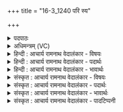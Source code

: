 +++
title = "16-3_1240 परि स्य"

+++
<details><summary>पदपाठः</summary>

प꣡रि꣢꣯। स्यः। स्वा꣣नः꣢। अ꣣क्षरन्। इ꣡न्दुः꣢꣯। अ꣡व्ये꣢꣯। म꣡द꣢꣯च्युतः। म꣡द꣢꣯। च्यु꣣तः। धा꣡रा꣢꣯। यः। ऊ꣣र्ध्वः꣢। अ꣣ध्वरे꣢। भ्रा꣣जा꣢। न। या꣡ति꣢꣯। ग꣣व्ययुः꣢। १२४०।
</details>

<details><summary>अधिमन्त्रम् (VC)</summary>

- पवमानः सोमः
- अम्बरीषो वार्षागिर ऋजिश्वा भारद्वाजश्च
- अनुष्टुप्
- गान्धारः
</details>

<details><summary>हिन्दी : आचार्य रामनाथ वेदालंकार - विषयः</summary>

अगले मन्त्र में ब्रह्मानन्द-रस वा ज्ञान-रस का विषय है।
</details>

<details><summary>हिन्दी : आचार्य रामनाथ वेदालंकार - पदार्थः</summary>

पदार्थान्वय -  (स्यः) वह (स्वानः) अभिषुत किया जाता हुआ, (मदच्युतः) उत्साह देने के लिए निकला हुआ (इन्दुः) भिगोनेवाला आनन्द-रस वा ज्ञानरस (अव्ये) अव्यय अर्थात् अविनश्वर जीवात्मा में (परि अक्षरत्) परमात्मा के पास से वा आचार्य के पास से क्षरित हुआ है, (यः) जो (ऊर्ध्वः) उत्कृष्ट आनन्द-रस वा ज्ञान-रस (गव्ययुः) प्रकाश देने का इच्छुक-सा होकर (अध्वरे) उपासना-यज्ञ वा विद्या-यज्ञ में (भ्राजा धारा न) मानो प्रदीप्त धारा के साथ (याति) प्रवाहित हो रहा है ॥३॥ यहाँ उत्प्रेक्षा अलङ्कार है ॥३॥
</details>

<details><summary>हिन्दी : आचार्य रामनाथ वेदालंकार - भावार्थः</summary>

भावार्थ -  परमेश्वरोपासना-यज्ञ से परमानन्द-रस को और विद्या-यज्ञ से ज्ञान-रस को प्राप्त करके लोग दिव्य प्रकाश पाकर कृतार्थ होवें ॥३॥
</details>

<details><summary>संस्कृत : आचार्य रामनाथ वेदालंकार - विषयः</summary>

अथानन्दरसस्य ज्ञानरसस्य च विषयमाह।
</details>

<details><summary>संस्कृत : आचार्य रामनाथ वेदालंकार - पदार्थः</summary>

पदार्थान्वय -  (स्यः) सः (स्वानः) अभिषूयमाणः, (मदच्युतः) मदाय उत्साहाय च्युतः निःसृतः (इन्दुः) क्लेदकः ब्रह्मानन्दरसो ज्ञानरसो वा (अव्ये) अव्यये अविनाशिनि जीवात्मनि (परि अक्षरत्) परमात्मनः सकाशादाचार्यस्य सकाशाद् वा परिक्षरति, (यः ऊर्ध्वः) उत्कृष्टः आनन्दरसो ज्ञानरसो वा (गव्ययुः) प्रकाशप्रदानकामः इव सन् (अध्वरे) उपासनायज्ञे विद्यायज्ञे वा (भ्राजा धारा न) दीप्तया धारया इव (याति) गच्छति, प्रवहति ॥३॥ अत्रोत्प्रेक्षालङ्कारः ॥३॥
</details>

<details><summary>संस्कृत : आचार्य रामनाथ वेदालंकार - भावार्थः</summary>

भावार्थ -  परमेश्वरोपासनायज्ञेन परमानन्दरसं विद्यायज्ञेन च ज्ञानरसं प्राप्य जना दिव्यं प्रकाशमधिगम्य कृतार्था भवन्तु ॥३॥
</details>

<details><summary>संस्कृत : आचार्य रामनाथ वेदालंकार - पादटिप्पनी</summary>

टिप्पनी -   १. ऋ० ९।९८।३,‘परि॒ ष्य सु॑वा॒नो अ॑क्षा॒ इन्दु॒रव्ये॒ मद॑च्युतः’ इति पूर्वार्द्धः। उत्तरार्द्धे ‘न याति’ इत्यत्र ‘नैति’।
</details>